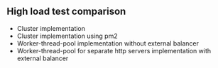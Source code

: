 ## High load test comparison

- Cluster implementation
- Cluster implementation using pm2
- Worker-thread-pool implementation without external balancer
- Worker-thread-pool for separate http servers implementation with external balancer
